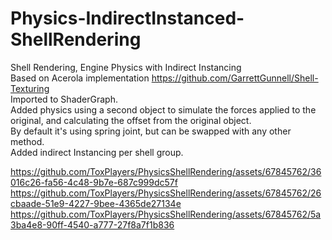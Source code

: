# Physics-IndirectInstanced-ShellRendering
Shell Rendering, Engine Physics with Indirect Instancing<br />
Based on Acerola implementation https://github.com/GarrettGunnell/Shell-Texturing<br />
Imported to ShaderGraph.<br />
Added physics using a second object to simulate the forces applied to the original, and calculating the offset from the original object.<br />
By default it's using spring joint, but can be swapped with any other method.<br />
Added indirect Instancing per shell group.

https://github.com/ToxPlayers/PhysicsShellRendering/assets/67845762/36016c26-fa56-4c48-9b7e-687c999dc57f
https://github.com/ToxPlayers/PhysicsShellRendering/assets/67845762/26cbaade-51e9-4227-9bee-4365de27134e
https://github.com/ToxPlayers/PhysicsShellRendering/assets/67845762/5a3ba4e8-90ff-4540-a777-27f8a7f1b836

